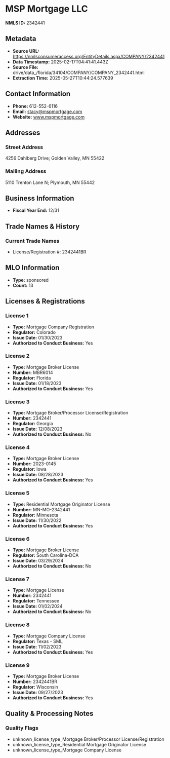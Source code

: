# MSP Mortgage LLC

**NMLS ID:** 2342441

## Metadata
- **Source URL:** https://nmlsconsumeraccess.org/EntityDetails.aspx/COMPANY/2342441
- **Data Timestamp:** 2025-02-17T04:41:41.443Z
- **Source File:** drive/data_/florida/34104/COMPANY/COMPANY_2342441.html
- **Extraction Time:** 2025-05-27T10:44:24.577639

## Contact Information
- **Phone:** 612-552-6116
- **Email:** stacy@mspmortgage.com
- **Website:** www.mspmortgage.com

## Addresses
### Street Address
4256 Dahlberg Drive; Golden Valley, MN 55422

### Mailing Address
5110 Trenton Lane N; Plymouth, MN 55442

## Business Information
- **Fiscal Year End:** 12/31

## Trade Names & History
### Current Trade Names
- License/Registration #: 2342441BR

## MLO Information
- **Type:** sponsored
- **Count:** 13

## Licenses & Registrations

### License 1
- **Type:** Mortgage Company Registration
- **Regulator:** Colorado
- **Issue Date:** 01/30/2023
- **Authorized to Conduct Business:** Yes

### License 2
- **Type:** Mortgage Broker License
- **Number:** MBR6014
- **Regulator:** Florida
- **Issue Date:** 01/18/2023
- **Authorized to Conduct Business:** Yes

### License 3
- **Type:** Mortgage Broker/Processor License/Registration
- **Number:** 2342441
- **Regulator:** Georgia
- **Issue Date:** 12/08/2023
- **Authorized to Conduct Business:** No

### License 4
- **Type:** Mortgage Broker License
- **Number:** 2023-0145
- **Regulator:** Iowa
- **Issue Date:** 08/28/2023
- **Authorized to Conduct Business:** Yes

### License 5
- **Type:** Residential Mortgage Originator License
- **Number:** MN-MO-2342441
- **Regulator:** Minnesota
- **Issue Date:** 11/30/2022
- **Authorized to Conduct Business:** Yes

### License 6
- **Type:** Mortgage Broker License
- **Regulator:** South Carolina-DCA
- **Issue Date:** 03/29/2024
- **Authorized to Conduct Business:** No

### License 7
- **Type:** Mortgage License
- **Number:** 2342441
- **Regulator:** Tennessee
- **Issue Date:** 01/02/2024
- **Authorized to Conduct Business:** No

### License 8
- **Type:** Mortgage Company License
- **Regulator:** Texas - SML
- **Issue Date:** 11/02/2023
- **Authorized to Conduct Business:** Yes

### License 9
- **Type:** Mortgage Broker License
- **Number:** 2342441BR
- **Regulator:** Wisconsin
- **Issue Date:** 09/27/2023
- **Authorized to Conduct Business:** Yes

## Quality & Processing Notes
### Quality Flags
- unknown_license_type_Mortgage Broker/Processor License/Registration
- unknown_license_type_Residential Mortgage Originator License
- unknown_license_type_Mortgage Company License
